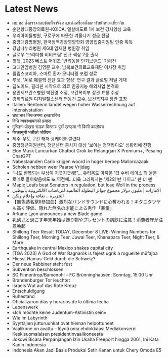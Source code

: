 # Latest News
-  ผบ.ทอ.สั่งตรวจสอบข้อเท็จจริง สห.แต่งเครื่องตั้งแถวรับนักท่องเที่ยวจีน
-  순천향대중앙의료원-KOICA, 엘살바도르 1차 보건 강사양성 교육
-  우리아이들병원, 구로구에 따뜻한 겨울나기 성금 전달
-  중앙대광명병원, 한국정맥경장영양학회 영양집중지원팀 인증 획득
-  ﻿강남나누리병원 제6대 임재현 병원장 취임
-  글로우 '브리더블 비비크림' 신규 색상 2종 출시
-  핏펫, 2023 베스트 어워즈 '반려동물 인기브랜드' 기획전
-  고대안암병원 김영훈 교수, 남북보건의료교육재단 이사장 취임
-  필립스코리아, 스마트 환자 모니터링 포럼 성료
-  루닛, 'AI로 폐결핵 진단 효과 향상' 연구 결과 글로벌 저널 게재
-  딥노이드, 필리핀 시작으로 의료 인공지능 해외사업 본격화
-  용인세브란스병원 박진영 소장, 보건복지부 장관 표창 수상
-  경희의료원 디지털헬스센터 연동건 교수, 보건복지부 장관 표창
-  Italien: Rentnerin landet wegen hoher Wasserrechnung auf Intensivstation
-  भ्रष्टाचार नियन्त्रणमा इच्छाशक्ति
-  विधि व्यवस्थापनको प्रयास
-  मुग्लिन–पोखरा सडक विस्तारः पूर्वी खण्डमा नौ किमी कालोपत्र
-  गैरकानुनी भर्तीको जोखिम
-  제주-우도 구간 해저 광케이블 깔렸다
-  중앙청년지원센터, 청년센터 종사자 대상 '보이는 정책라디오' 성황리에 진행
-  Elon Musk Luncurkan Chatbot Grok ke Pelanggan X Premium+, Pesaing ChatGPT
-  Nabestaanden Carlo krijgen woord in hoger beroep Mallorcazaak
-  Scholen hebben weer Paarse Vrijdag
-  “나도 반복되는 부상이 지긋지긋해!”... 유리몸도 아까운 ‘日 수비 에이스’의 울분
-  로메로 돌아왔음에도 또 역전패...더욱 그리워지는 '제2의 반 다이크' 판 더 펜
-  Maple Leafs beat Senators in regulation, but lose Woll in the process
-  الامارات | مليون دولار مجموع جوائز البطولة العالمية للرياضات الالكترونية بأبوظبي
-  الجزيرة .. ثقافة وإعلام ولكن
-  【無色透名祭Ⅱ参加曲】激烈なバンドサウンドに心奪われる！キタニタツヤも高く評価、隠れた無名の才能による秀作「暴奏」
-  Arkane Lyon announces a new Blade game
-  乳幼児と過ごす年末年始は飾り物やプレゼントの誤飲に注意！消費者庁が注意喚起
-  Shillong Teer Result TODAY, December 8 LIVE: Winning Numbers for Shillong Teer, Morning Teer, Juwai Teer, Khanapara Teer, Night Teer, & More
-  Earthquake in central Mexico shakes capital city
-  [TGA 2023] A God of War Ragnarök is fejest ugrik a roguelite műfajba
-  Fliesst Hamas-Geld durch die Schweiz?
-  Der neue Rabbiner steht fest
-  Subvention beschlossen
-  SG Finnentrop/Bamenohl – FC Brünninghausen: Sonntag, 15.00 Uhr
-  Brandenburger Tor leuchtet
-  Israels Wut auf das Rote Kreuz
-  Entschuldigung
-  Ruhestand
-  Oficializaron días y horarios de la última fecha
-  Lebenswerk
-  «Ich möchte keine Judentum-Aktivistin sein»
-  Wie im Labyrinth
-  Syyttäjien jutturuuhkat ovat hieman helpottuneet
-  Vaalikone on avattu – löydä oma ehdokkaasi Mediakonserni Keskisuomalaisen presidentinvaalikoneesta
-  Jokowi Bicara Perpanjangan Izin Usaha Freeport hingga 2061, Ini Kata Kadin Indonesia
-  Indonesia Akan Jadi Basis Produksi Setir Kanan untuk Chery Omoda E5

